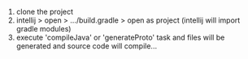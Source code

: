 1. clone the project
2. intellij > open > .../build.gradle > open as project (intellij will import gradle modules)
3. execute 'compileJava' or 'generateProto' task and files will be generated and source code will compile...
